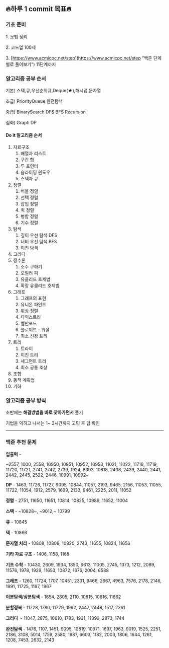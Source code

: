 ## 🔥하루 1 commit 목표🔥


### **기초 준비**

1\. 문법 정리

2\. 코드업 100제

3\. [https://www.acmicpc.net/step](https://www.acmicpc.net/step "백준 단계별로 풀어보기") 11단계까지

### **알고리즘 공부 순서**

기본) 스택,큐,우선순위큐,Deque(★),해시맵,문자열

초급) PriorityQueue 완전탐색

중급) BinarySearch DFS BFS Recursion

심화) Graph DP

#### **Do it 알고리즘 순서**

1.  자료구조
    1.  배열과 리스트
    2.  구간 합
    3.  투 포인터
    4.  슬라이딩 윈도우
    5.  스택과 큐
2.  정렬
    1.  버블 정렬
    2.  선택 정렬
    3.  삽입 정렬
    4.  퀵 정렬
    5.  병합 정렬
    6.  기수 정렬
3.  탐색
    1.  깊이 우선 탐색 DFS
    2.  너비 우선 탐색 BFS
    3.  이진 탐색
4.  그리디
5.  정수론
    1.  소수 구하기
    2.  오일러 피
    3.  유클리드 호제법
    4.  확장 유클리드 호제법
6.  그래프
    1.  그래프의 표현
    2.  유니온 파인드
    3.  위상 정렬
    4.  다익스트라
    5.  벨만포드
    6.  플로이드 - 워셜
    7.  최소 신장 트리
7.  트리
    1.  트라이
    2.  이진 트리
    3.  세그먼트 트리
    4.  최소 공통 조상
8.  조합
9.  동적 계획법
10.  기하

### **알고리즘 공부 방식**

초반에는 **해결방법을 바로 찾아가면서** 풀기 

기법을 익히고 나서는 1~ 2시간까지 고민 후 답 확인

---

### **백준 추천 문제**

**입출력** -

~2557, 1000, 2558, 10950, 10951, 10952, 10953, 11021, 11022, 11718, 11719, 11720, 11721, 2741, 2742, 2739, 1924, 8393, 10818, 2438, 2439, 2440, 2441, 2442, 2445, 2522, 2446, 10991, 10992~

**DP** - 1463, 11726, 11727, 9095, 10844, 11057, 2193, 9465, 2156, 11053, 11055, 11722, 11054, 1912, 2579, 1699, 2133, 9461, 2225, 2011, 11052

**정렬** - 2751, 11650, 11651, 10814, 10825, 10989, 11652, 11004

**스택** - ~10828~, ~9012,~ 10799

**큐** - 10845

**덱** - 10866

**문자열 처리** - 10808, 10809, 10820, 2743, 11655, 10824, 11656

**기타 자료 구조** - 1406, 1158, 1168

**기초 수학** - 10430, 2609, 1934, 1850, 9613, 11005, 2745, 1373, 1212, 2089, 11576, 1978, 1929, 11653, 10872, 1676, 2004, 6588

**그래프** - 1260, 11724, 1707, 10451, 2331, 9466, 2667, 4963, 7576, 2178, 2146, 1991, 11725, 1167, 1967

**이분탐색/삼분탐색** - 1654, 2805, 2110, 10815, 10816, 11662

**분할정복** - 11728, 1780, 11729, 1992, 2447, 2448, 1517, 2261

**그리디**  - 11047, 2875, 10610, 1783, 1931, 11399, 2873, 1744

**완전탐색** - 1476, 1107, 1451, 9095, 10819, 10971, 1697, 1963, 9019, 1525, 2251, 2186, 3108, 5014, 1759, 2580, 1987, 6603, 1182, 2003, 1806, 1644, 1261, 1208, 7453, 2632, 2143
